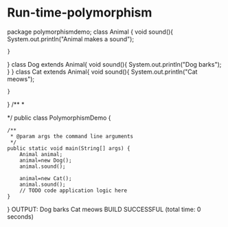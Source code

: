 # Run-time-polymorphism
package polymorphismdemo;
class Animal {
    void sound(){
        System.out.println("Animal makes a sound");
        
    }
}
class Dog extends Animal{
    void sound(){
        System.out.println("Dog barks");
    }
}
class Cat extends Animal{
    void sound(){
        System.out.println("Cat meows");
        
    }
}
/**
 *

 */
public class PolymorphismDemo {


    /**
     * @param args the command line arguments
     */
    public static void main(String[] args) {
        Animal animal;
        animal=new Dog();
        animal.sound();
        
        animal=new Cat();
        animal.sound();
        // TODO code application logic here
    }
    
}
OUTPUT:
Dog barks
Cat meows
BUILD SUCCESSFUL (total time: 0 seconds)








